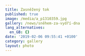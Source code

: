 ```yaml
---
title: Zasněžený tok
published: true
image: /media/a_p1310359.jpg
gallery: /news/sněhem-za-vydří-dna
lang_alternatives:
  en_GB: {}
date: '2019-02-06 09:55:41 +0100'
category: gallery
layout: photo
---
```


